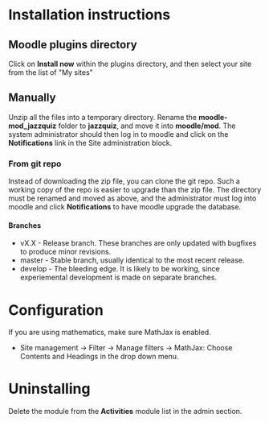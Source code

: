 # Installation instructions
## Moodle plugins directory
Click on **Install now** within the plugins directory, and then select your site from the list of "My sites"

## Manually
Unzip all the files into a temporary directory.
Rename the **moodle-mod_jazzquiz** folder to **jazzquiz**, and move it into **moodle/mod**.
The system administrator should then log in to moodle and click on the **Notifications** link in the Site administration
block.
### From git repo

Instead of downloading the zip file, you can clone the git repo.  Such a working copy of the repo is easier to upgrade than the zip file.  The directory must be renamed and moved as above, and the administrator must log into moodle and click **Notifications** to have moodle upgrade the database.

#### Branches

- vX.X - Release branch.  These branches are only updated with bugfixes to produce minor revisions.
- master - Stable branch, usually identical to the most recent release.
- develop - The bleeding edge. It is likely to be working, since experiemental development is made on separate branches.

# Configuration
If you are using mathematics, make sure MathJax is enabled.
  * Site management → Filter → Manage filters → MathJax: Choose Contents and Headings in the drop down menu.

# Uninstalling
Delete the module from the **Activities** module list in the admin section.